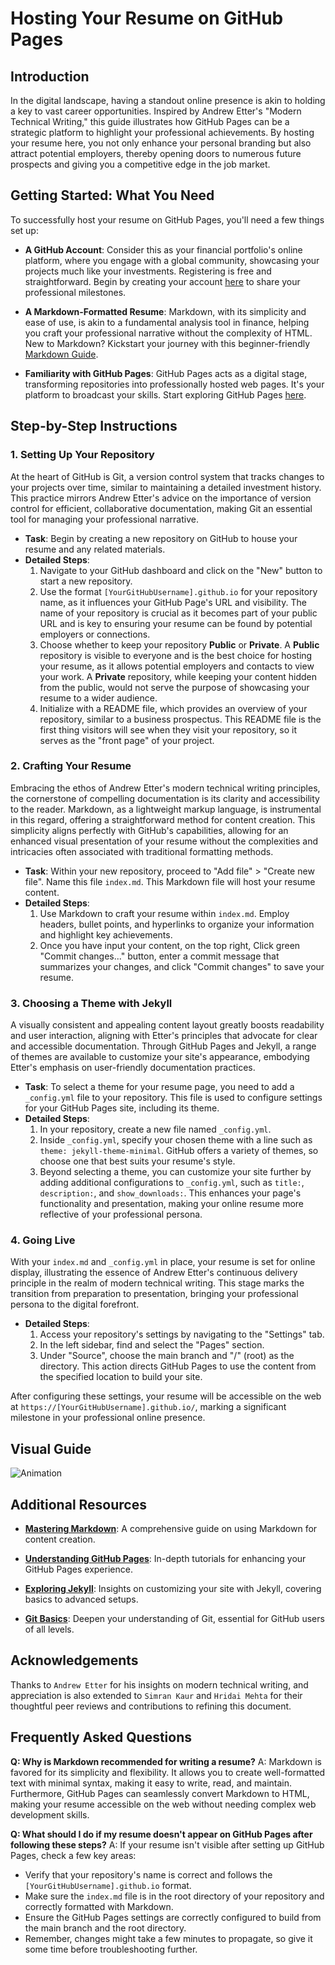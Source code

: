 # Hosting Your Resume on GitHub Pages

## Introduction

In the digital landscape, having a standout online presence is akin to holding a key to vast career opportunities. Inspired by Andrew Etter's "Modern Technical Writing," this guide illustrates how GitHub Pages can be a strategic platform to highlight your professional achievements. By hosting your resume here, you not only enhance your personal branding but also attract potential employers, thereby opening doors to numerous future prospects and giving you a competitive edge in the job market.

## Getting Started: What You Need

To successfully host your resume on GitHub Pages, you'll need a few things set up:

- **A GitHub Account**: Consider this as your financial portfolio's online platform, where you engage with a global community, showcasing your projects much like your investments. Registering is free and straightforward. Begin by creating your account [here](https://github.com/join) to share your professional milestones.

- **A Markdown-Formatted Resume**: Markdown, with its simplicity and ease of use, is akin to a fundamental analysis tool in finance, helping you craft your professional narrative without the complexity of HTML. New to Markdown? Kickstart your journey with this beginner-friendly [Markdown Guide](https://www.markdownguide.org/getting-started/).

- **Familiarity with GitHub Pages**: GitHub Pages acts as a digital stage, transforming repositories into professionally hosted web pages. It's your platform to broadcast your skills. Start exploring GitHub Pages [here](https://pages.github.com/).

## Step-by-Step Instructions

### 1. Setting Up Your Repository

At the heart of GitHub is Git, a version control system that tracks changes to your projects over time, similar to maintaining a detailed investment history. This practice mirrors Andrew Etter's advice on the importance of version control for efficient, collaborative documentation, making Git an essential tool for managing your professional narrative.

- **Task**: Begin by creating a new repository on GitHub to house your resume and any related materials.
- **Detailed Steps**: 
  1. Navigate to your GitHub dashboard and click on the "New" button to start a new repository.
  2. Use the format `[YourGitHubUsername].github.io` for your repository name, as it influences your GitHub Page's URL and visibility. The name of your repository is crucial as it becomes part of your public URL and is key to ensuring your resume can be found by potential employers or connections.
  3. Choose whether to keep your repository **Public** or **Private**. A **Public** repository is visible to everyone and is the best choice for hosting your resume, as it allows potential employers and contacts to view your work. A **Private** repository, while keeping your content hidden from the public, would not serve the purpose of showcasing your resume to a wider audience.
  4. Initialize with a README file, which provides an overview of your repository, similar to a business prospectus. This README file is the first thing visitors will see when they visit your repository, so it serves as the "front page" of your project.

### 2. Crafting Your Resume

Embracing the ethos of Andrew Etter's modern technical writing principles, the cornerstone of compelling documentation is its clarity and accessibility to the reader. Markdown, as a lightweight markup language, is instrumental in this regard, offering a straightforward method for content creation. This simplicity aligns perfectly with GitHub's capabilities, allowing for an enhanced visual presentation of your resume without the complexities and intricacies often associated with traditional formatting methods.

- **Task**: Within your new repository, proceed to "Add file" > "Create new file". Name this file `index.md`. This Markdown file will host your resume content.
- **Detailed Steps**:
  1. Use Markdown to craft your resume within `index.md`. Employ headers, bullet points, and hyperlinks to organize your information and highlight key achievements.
  2. Once you have input your content, on the top right, Click green "Commit changes..." button, enter a commit message that summarizes your changes, and click "Commit changes" to save your resume.

### 3. Choosing a Theme with Jekyll

A visually consistent and appealing content layout greatly boosts readability and user interaction, aligning with Etter's principles that advocate for clear and accessible documentation. Through GitHub Pages and Jekyll, a range of themes are available to customize your site's appearance, embodying Etter's emphasis on user-friendly documentation practices.

- **Task**: To select a theme for your resume page, you need to add a `_config.yml` file to your repository. This file is used to configure settings for your GitHub Pages site, including its theme.
- **Detailed Steps**:
  1. In your repository, create a new file named `_config.yml`.
  2. Inside `_config.yml`, specify your chosen theme with a line such as `theme: jekyll-theme-minimal`. GitHub offers a variety of themes, so choose one that best suits your resume's style.
  3. Beyond selecting a theme, you can customize your site further by adding additional configurations to `_config.yml`, such as `title:`, `description:`, and `show_downloads:`. This enhances your page's functionality and presentation, making your online resume more reflective of your professional persona.

### 4. Going Live

With your `index.md` and `_config.yml` in place, your resume is set for online display, illustrating the essence of Andrew Etter's continuous delivery principle in the realm of modern technical writing. This stage marks the transition from preparation to presentation, bringing your professional persona to the digital forefront.

- **Detailed Steps**:
  1. Access your repository's settings by navigating to the "Settings" tab.
  2. In the left sidebar, find and select the "Pages" section.
  3. Under "Source", choose the main branch and "/" (root) as the directory. This action directs GitHub Pages to use the content from the specified location to build your site.

After configuring these settings, your resume will be accessible on the web at `https://[YourGitHubUsername].github.io/`, marking a significant milestone in your professional online presence.


## Visual Guide

![Animation](https://github.com/Vishal-Singh-Heer/Vishal-Singh-Heer.github.io/assets/130388412/c8bec94e-dc44-41a4-9f7e-16b3b88bbd77)


## Additional Resources

- [**Mastering Markdown**](https://guides.github.com/features/mastering-markdown/): A comprehensive guide on using Markdown for content creation.

- [**Understanding GitHub Pages**](https://docs.github.com/en/pages): In-depth tutorials for enhancing your GitHub Pages experience.

- [**Exploring Jekyll**](https://jekyllrb.com/docs/): Insights on customizing your site with Jekyll, covering basics to advanced setups.

- [**Git Basics**](https://git-scm.com/book/en/v2/Getting-Started-Git-Basics): Deepen your understanding of Git, essential for GitHub users of all levels.


## Acknowledgements

Thanks to `Andrew Etter` for his insights on modern technical writing, and appreciation is also extended to `Simran Kaur` and `Hridai Mehta` for their thoughtful peer reviews and contributions to refining this document.

## Frequently Asked Questions

**Q: Why is Markdown recommended for writing a resume?**
A: Markdown is favored for its simplicity and flexibility. It allows you to create well-formatted text with minimal syntax, making it easy to write, read, and maintain. Furthermore, GitHub Pages can seamlessly convert Markdown to HTML, making your resume accessible on the web without needing complex web development skills.

**Q: What should I do if my resume doesn't appear on GitHub Pages after following these steps?**
A: If your resume isn't visible after setting up GitHub Pages, check a few key areas:
  - Verify that your repository's name is correct and follows the `[YourGitHubUsername].github.io` format.
  - Make sure the `index.md` file is in the root directory of your repository and correctly formatted with Markdown.
  - Ensure the GitHub Pages settings are correctly configured to build from the main branch and the root directory.
  - Remember, changes might take a few minutes to propagate, so give it some time before troubleshooting further.
